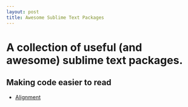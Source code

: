 ```yaml
---
layout: post 
title: Awesome Sublime Text Packages
---
```


# A collection of useful (and awesome) sublime text packages.

## Making code easier to read 
* [Alignment](https://packagecontrol.io/packages/Alignment)
